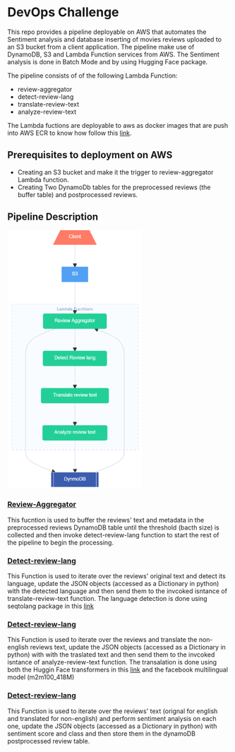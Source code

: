 # DevOps Challenge
This repo provides a pipeline deployable on AWS that automates the Sentiment analysis and database inserting of movies reviews uploaded to an S3 bucket from a client application. The pipeline make use of DynamoDB, S3 and Lambda Function services from AWS. The Sentiment analysis is done in Batch Mode and by using Hugging Face package. 

The pipeline consists of of the following Lambda Function:

- review-aggregator
- detect-review-lang
- translate-review-text
- analyze-review-text

The Lambda fuctions are deployable to aws as docker images that are push into AWS ECR to know how follow this [link](https://docs.aws.amazon.com/lambda/latest/dg/gettingstarted-images.html).

## Prerequisites to deployment on AWS
- Creating an S3 bucket and make it the trigger to review-aggregator Lambda function.
- Creating Two DynamoDb tables for the preprocessed reviews (the buffer table) and postprocessed reviews.

## Pipeline Description
![Pipeline Diagram](./DevOpsChallenge-Pipeline-Resize.png)

### [Review-Aggregator](reviews-aggregator/app.py)
This fucntion is used to buffer the reviews' text and metadata in the preprocessed reviews DynamoDB table until the threshold (bacth size) is collected and then invoke detect-review-lang function to start the rest of the pipeline to begin the processing.

### [Detect-review-lang](review-processing/detect-review-lang/app.py)
This Function is used to iterate over the reviews' original text and detect its language, update the JSON objects (accessed as a Dictionary in python) with the detected language and then send them to the invcoked isntance of translate-review-text function. The language detection is done using seqtolang package in this [link](https://github.com/hiredscorelabs/seqtolang)

### [Detect-review-lang](review-processing/translate-review-text/app.py)
This Function is used to iterate over the reviews and translate the non-english reviews text, update the JSON objects (accessed as a Dictionary in python) with with the traslated text and then send them to the invcoked isntance of analyze-review-text function. The transalation is done using both the Huggin Face transformers in this [link](https://github.com/huggingface/transformers) and the facebook multilingual model (m2m100_418M) 

### [Detect-review-lang](review-processing/analyze-review-text/app.py)
This Function is used to iterate over the reviews' text (orignal for english and translated for non-english) and perform sentiment analysis on each one, update the JSON objects (accessed as a Dictionary in python) with sentiment score and class and then store them in the dynamoDB postprocessed review table.

 
